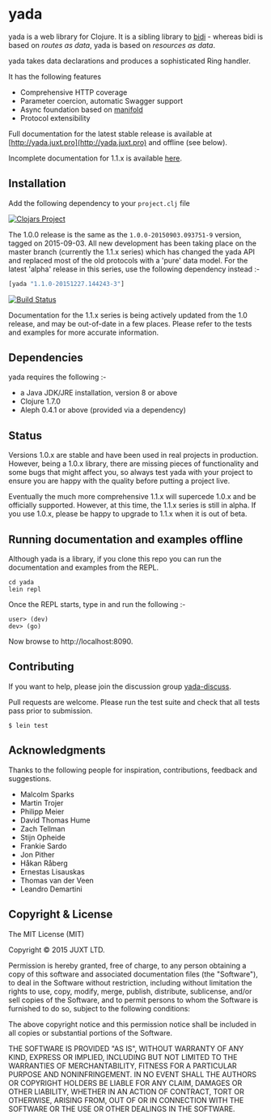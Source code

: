 # yada

yada is a web library for Clojure. It is a sibling library to [bidi](http://github.com/juxt/bidi) - whereas bidi is based on _routes as data_, yada is based on _resources as data_.

yada takes data declarations and produces a sophisticated Ring
handler.

It has the following features

* Comprehensive HTTP coverage
* Parameter coercion, automatic Swagger support
* Async foundation based on [manifold](https://github.com/ztellman/manifold)
* Protocol extensibility

Full documentation for the latest stable release is available at
[http://yada.juxt.pro](http://yada.juxt.pro) and offline (see below).

Incomplete documentation for 1.1.x is available [here](dev/resources/user-manual.md).

## Installation

Add the following dependency to your
`project.clj` file

[![Clojars Project](http://clojars.org/yada/latest-version.svg)](http://clojars.org/yada)

The 1.0.0 release is the same as the `1.0.0-20150903.093751-9`
version, tagged on 2015-09-03. All new development has been taking
place on the master branch (currently the 1.1.x series) which has
changed the yada API and replaced most of the old protocols with a
'pure' data model. For the latest 'alpha' release in this series, use
the following dependency instead :-

```clojure
[yada "1.1.0-20151227.144243-3"]
```
[![Build Status](https://travis-ci.org/juxt/yada.png)](https://travis-ci.org/juxt/yada)

Documentation for the 1.1.x series is being actively updated from the
1.0 release, and may be out-of-date in a few places. Please refer to
the tests and examples for more accurate information.

## Dependencies

yada requires the following :-

- a Java JDK/JRE installation, version 8 or above
- Clojure 1.7.0
- Aleph 0.4.1 or above (provided via a dependency)

## Status

Versions 1.0.x are stable and have been used in real projects in
production. However, being a 1.0.x library, there are missing pieces
of functionality and some bugs that might affect you, so always test
yada with your project to ensure you are happy with the quality before
putting a project live.

Eventually the much more comprehensive 1.1.x will supercede 1.0.x and
be officially supported. However, at this time, the 1.1.x series is
still in alpha. If you use 1.0.x, please be happy to upgrade to 1.1.x
when it is out of beta.

## Running documentation and examples offline

Although yada is a library, if you clone this repo you can run the documentation and examples from the REPL.

```
cd yada
lein repl
```

Once the REPL starts, type in and run the following :-

```
user> (dev)
dev> (go)
```

Now browse to http://localhost:8090.

## Contributing

If you want to help, please join the discussion group [yada-discuss](https://groups.google.com/forum/#!forum/yada-discuss).

Pull requests are welcome. Please run the test suite and check that all
tests pass prior to submission.

```
$ lein test
```

## Acknowledgments

Thanks to the following people for inspiration, contributions, feedback and
suggestions.

* Malcolm Sparks
* Martin Trojer
* Philipp Meier
* David Thomas Hume
* Zach Tellman
* Stijn Opheide
* Frankie Sardo
* Jon Pither
* Håkan Råberg
* Ernestas Lisauskas
* Thomas van der Veen
* Leandro Demartini

## Copyright & License

The MIT License (MIT)

Copyright © 2015 JUXT LTD.

Permission is hereby granted, free of charge, to any person obtaining a copy of this software and associated documentation files (the "Software"), to deal in the Software without restriction, including without limitation the rights to use, copy, modify, merge, publish, distribute, sublicense, and/or sell copies of the Software, and to permit persons to whom the Software is furnished to do so, subject to the following conditions:

The above copyright notice and this permission notice shall be included in all copies or substantial portions of the Software.

THE SOFTWARE IS PROVIDED "AS IS", WITHOUT WARRANTY OF ANY KIND, EXPRESS OR IMPLIED, INCLUDING BUT NOT LIMITED TO THE WARRANTIES OF MERCHANTABILITY, FITNESS FOR A PARTICULAR PURPOSE AND NONINFRINGEMENT. IN NO EVENT SHALL THE AUTHORS OR COPYRIGHT HOLDERS BE LIABLE FOR ANY CLAIM, DAMAGES OR OTHER LIABILITY, WHETHER IN AN ACTION OF CONTRACT, TORT OR OTHERWISE, ARISING FROM, OUT OF OR IN CONNECTION WITH THE SOFTWARE OR THE USE OR OTHER DEALINGS IN THE SOFTWARE.
